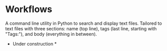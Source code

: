 # Workflows
A command line utility in Python to search and display text files. Tailored to text files with three sections: name (top line), tags (last line, starting with "Tags:"), and body (everything in between).

* Under construction *
